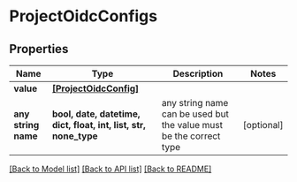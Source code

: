 # ProjectOidcConfigs


## Properties
Name | Type | Description | Notes
------------ | ------------- | ------------- | -------------
**value** | [**[ProjectOidcConfig]**](ProjectOidcConfig.md) |  | 
**any string name** | **bool, date, datetime, dict, float, int, list, str, none_type** | any string name can be used but the value must be the correct type | [optional]

[[Back to Model list]](../README.md#documentation-for-models) [[Back to API list]](../README.md#documentation-for-api-endpoints) [[Back to README]](../README.md)


